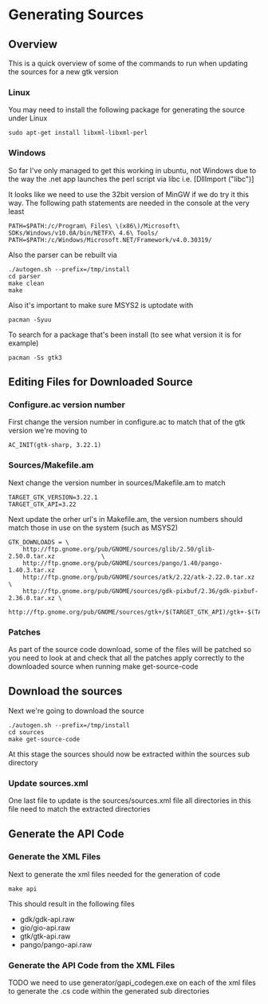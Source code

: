 # Generating Sources

## Overview

This is a quick overview of some of the commands to run when updating the sources for a new gtk version

### Linux

You may need to install the following package for generating the source under Linux
```
sudo apt-get install libxml-libxml-perl
```

### Windows

So far I've only managed to get this working in ubuntu, not Windows due to the way the .net app launches the perl script via libc
i.e. [DllImport ("libc")]

It looks like we need to use the 32bit version of MinGW if we do try it this way.
The following path statements are needed in the console at the very least
```
PATH=$PATH:/c/Program\ Files\ \(x86\)/Microsoft\ SDKs/Windows/v10.0A/bin/NETFX\ 4.6\ Tools/
PATH=$PATH:/c/Windows/Microsoft.NET/Framework/v4.0.30319/
```

Also the parser can be rebuilt via
```
./autogen.sh --prefix=/tmp/install
cd parser
make clean
make
```

Also it's important to make sure MSYS2 is uptodate with
```
pacman -Syuu
```

To search for a package that's been install (to see what version it is for example)
```
pacman -Ss gtk3
```


## Editing Files for Downloaded Source

### Configure.ac version number

First change the version number in configure.ac to match that of the gtk version we're moving to
```
AC_INIT(gtk-sharp, 3.22.1)
```

### Sources/Makefile.am

Next change the version number in sources/Makefile.am to match
```
TARGET_GTK_VERSION=3.22.1
TARGET_GTK_API=3.22
```

Next update the orher url's in Makefile.am, the version numbers should match those in use on the system (such as MSYS2)
```
GTK_DOWNLOADS = \
	http://ftp.gnome.org/pub/GNOME/sources/glib/2.50/glib-2.50.0.tar.xz 			\
	http://ftp.gnome.org/pub/GNOME/sources/pango/1.40/pango-1.40.3.tar.xz			\
	http://ftp.gnome.org/pub/GNOME/sources/atk/2.22/atk-2.22.0.tar.xz			\
	http://ftp.gnome.org/pub/GNOME/sources/gdk-pixbuf/2.36/gdk-pixbuf-2.36.0.tar.xz	\
	http://ftp.gnome.org/pub/GNOME/sources/gtk+/$(TARGET_GTK_API)/gtk+-$(TARGET_GTK_VERSION).tar.xz
```

### Patches

As part of the source code download, some of the files will be patched
so you need to look at and check that all the patches apply correctly to the downloaded source when running make get-source-code


## Download the sources

Next we're going to download the source
```
./autogen.sh --prefix=/tmp/install
cd sources
make get-source-code
```

At this stage the sources should now be extracted within the sources sub directory

### Update sources.xml

One last file to update is the sources/sources.xml file
all directories in this file need to match the extracted directories

## Generate the API Code

### Generate the XML Files

Next to generate the xml files needed for the generation of code
```
make api
```

This should result in the following files

  * gdk/gdk-api.raw
  * gio/gio-api.raw
  * gtk/gtk-api.raw
  * pango/pango-api.raw

### Generate the API Code from the XML Files

TODO we need to use generator/gapi_codegen.exe on each of the xml files to generate the .cs code within the generated sub directories
